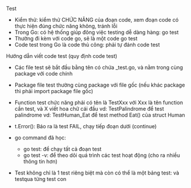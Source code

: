 Test

- Kiểm thử: kiểm thử CHỨC NĂNG của đoạn code, xem đoạn code có thực hiện đúng chức năng không, tránh lỗi
- Trong Go: có hệ thống giúp đông việc testing dễ dàng hàng: go test
- Thường đi kèm với code go, sẽ là một code go test
- Code test trong Go là code thủ công: phải tự đánh code test

Hướng dẫn viết code test (quy định code test)
- Các file test sẽ bắt đầu bằng tên có chứa _test.go, và nằm trong cùng package với code chính
- Package file test thường cùng package với file gốc (nếu khác package thì phải import package file gốc)
- Function test chức năng phải có tên là TestXxx với Xxx là tên function cần test, và X viết hoa chữ cái đầu
vd: TestPalindrome để test palindrome
vd: TestHuman_Eat để test method Eat() của struct Human

- t.Error(): Báo ra là test FAIL, chạy tiếp đoạn dưới (continue)
- go command đã học:
    + go test: để chạy tất cả đoạn test
    + go test -v: để theo dõi quá trình các test hoạt động (cho ra nhiều thông tin hơn)

- Test không chỉ là 1 test riêng biệt mà còn có thể là một bảng test: và testqua từng test con